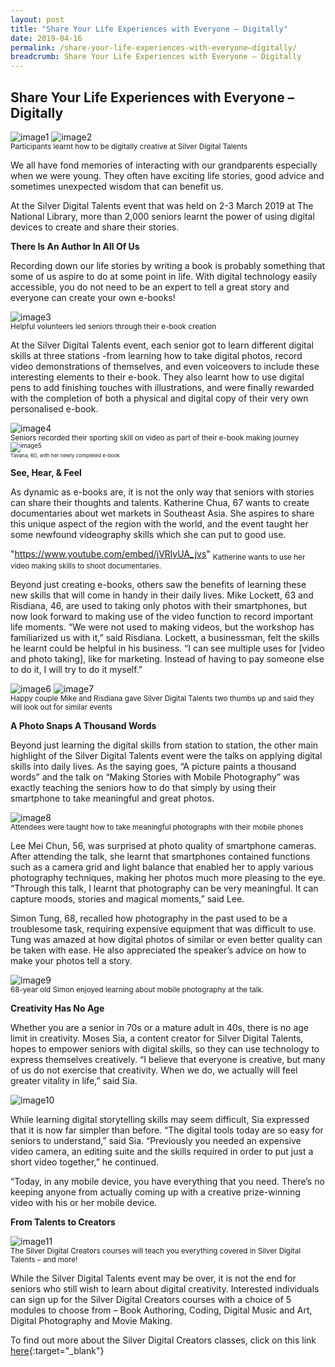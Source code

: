 ```yaml
---
layout: post
title: "Share Your Life Experiences with Everyone – Digitally"
date: 2019-04-16
permalink: /share-your-life-experiences-with-everyone–digitally/
breadcrumb: Share Your Life Experiences with Everyone – Digitally
---
```


## Share Your Life Experiences with Everyone – Digitally <br>


![image1](/images/event-coverage/share-your-life-experiences-with-everyone–digitally/share-your-life-experiences-with-everyone–digitally-1.jpg)
![image2](/images/event-coverage/share-your-life-experiences-with-everyone–digitally/share-your-life-experiences-with-everyone–digitally-2.jpg)<br>
<sub>Participants learnt how to be digitally creative at Silver Digital Talents<sub/>

We all have fond memories of interacting with our grandparents especially when we were young. They often have exciting life stories, good advice and sometimes unexpected wisdom that can benefit us.

At the Silver Digital Talents event that was held on 2-3 March 2019 at The National Library, more than 2,000 seniors learnt the power of using digital devices to create and share their stories.


**There Is An Author In All Of Us**



Recording down our life stories by writing a book is probably something that some of us aspire to do at some point in life. With digital technology easily accessible, you do not need to be an expert to tell a great story and everyone can create your own e-books!

![image3](/images/event-coverage/share-your-life-experiences-with-everyone–digitally/share-your-life-experiences-with-everyone–digitally-3.jpg)<br>
<sub>Helpful volunteers led seniors through their e-book creation<sub/>

At the Silver Digital Talents event, each senior got to learn different digital skills at three stations -from learning how to take digital photos, record video demonstrations of themselves, and even voiceovers to include these interesting elements to their e-book. They also learnt how to use digital pens to add finishing touches with illustrations, and were finally rewarded with the completion of both a physical and digital copy of their very own personalised e-book.

![image4](/images/event-coverage/share-your-life-experiences-with-everyone–digitally/share-your-life-experiences-with-everyone–digitally-4.JPG)<br>
<sub>Seniors recorded their sporting skill on video as part of their e-book making journey<sub/>
![image5](/images/event-coverage/share-your-life-experiences-with-everyone–digitally/share-your-life-experiences-with-everyone–digitally-5.jpg)<br>
<sub>Tavana, 60, with her newly completed e-book<sub/>



**See, Hear, & Feel**


As dynamic as e-books are, it is not the only way that seniors with stories can share their thoughts and talents.  Katherine Chua, 67 wants to create documentaries about wet markets in Southeast Asia.  She aspires to share this unique aspect of the region with the world, and the event taught her some newfound videography skills which she can put to good use.



"https://www.youtube.com/embed/jVRlyUA_jvs"
<sub>Katherine wants to use her video making skills to shoot documentaries.<sub/>

Beyond just creating e-books, others saw the benefits of learning these new skills that will come in handy in their daily lives. Mike Lockett, 63 and Risdiana, 46, are used to taking only photos with their smartphones, but now look forward to making use of the video function to record important life moments. “We were not used to making videos, but the workshop has familiarized us with it,” said Risdiana. Lockett, a businessman, felt the skills he learnt could be helpful in his business. “I can see multiple uses for [video and photo taking], like for marketing. Instead of having to pay someone else to do it, I will try to do it myself.”

![image6](/images/event-coverage/share-your-life-experiences-with-everyone–digitally/share-your-life-experiences-with-everyone–digitally-6.jpg)
![image7](/images/event-coverage/share-your-life-experiences-with-everyone–digitally/share-your-life-experiences-with-everyone–digitally-7.jpg)<br>
<sub>Happy couple Mike and Risdiana gave Silver Digital Talents two thumbs up and said they will look out for similar events<sub/>


**A Photo Snaps A Thousand Words**

 
Beyond just learning the digital skills from station to station, the other main highlight of the Silver Digital Talents event were the talks on applying digital skills into daily lives.  As the saying goes, “A picture paints a thousand words” and the talk on “Making Stories with Mobile Photography” was exactly teaching the seniors how to do that simply by using their smartphone to take meaningful and great photos.

![image8](/images/event-coverage/share-your-life-experiences-with-everyone–digitally/share-your-life-experiences-with-everyone–digitally-8.jpg)<br>
<sub>Attendees were taught how to take meaningful photographs with their mobile phones<sub/>

Lee Mei Chun, 56, was surprised at photo quality of smartphone cameras. After attending the talk, she learnt that smartphones contained functions such as a camera grid and light balance that enabled her to apply various photography techniques, making her photos much more pleasing to the eye.  “Through this talk, I learnt that photography can be very meaningful. It can capture moods, stories and magical moments,” said Lee.

 

Simon Tung, 68, recalled how photography in the past used to be a troublesome task, requiring expensive equipment that was difficult to use. Tung was amazed at how digital photos of similar or even better quality can be taken with ease. He also appreciated the speaker’s advice on how to make your photos tell a story.

![image9](/images/event-coverage/share-your-life-experiences-with-everyone–digitally/share-your-life-experiences-with-everyone–digitally-9.jpg)<br>
<sub>68-year old Simon enjoyed learning about mobile photography at the talk.<sub/>

**Creativity Has No Age**



Whether you are a senior in 70s or a mature adult in 40s, there is no age limit in creativity. Moses Sia, a content creator for Silver Digital Talents, hopes to empower seniors with digital skills, so they can use technology to express themselves creatively. “I believe that everyone is creative, but many of us do not exercise that creativity. When we do, we actually will feel greater vitality in life,” said Sia.

![image10](/images/event-coverage/share-your-life-experiences-with-everyone–digitally/share-your-life-experiences-with-everyone–digitally-10.jpg)

While learning digital storytelling skills may seem difficult, Sia expressed that it is now far simpler than before. “The digital tools today are so easy for seniors to understand,” said Sia. “Previously you needed an expensive video camera, an editing suite and the skills required in order to put just a short video together,” he continued.

 

“Today, in any mobile device, you have everything that you need. There’s no keeping anyone from actually coming up with a creative prize-winning video with his or her mobile device.

 

**From Talents to Creators**

![image11](/images/event-coverage/share-your-life-experiences-with-everyone–digitally/share-your-life-experiences-with-everyone–digitally-11.jpg)<br>
<sub>The Silver Digital Creators courses will teach you everything covered in Silver Digital Talents – and more!<sub/>

While the Silver Digital Talents event may be over, it is not the end for seniors who still wish to learn about digital creativity. Interested individuals can sign up for the Silver Digital Creators courses with a choice of 5 modules to choose from – Book Authoring, Coding, Digital Music and Art, Digital Photography and Movie Making.

To find out more about the Silver Digital Creators classes, click on this link [here](https://courses.ntuclearninghub.com/browse/silver-digital-creators/){:target="_blank"} 
